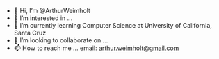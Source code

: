 - 👋 Hi, I’m @ArthurWeimholt
- 👀 I’m interested in ...
- 🌱 I’m currently learning Computer Science at University of California, Santa Cruz
- 💞️ I’m looking to collaborate on ...
- 📫 How to reach me ... email: arthur.weimholt@gmail.com

<!---
ArthurWeimholt/ArthurWeimholt is a ✨ special ✨ repository because its `README.md` (this file) appears on your GitHub profile.
You can click the Preview link to take a look at your changes.
--->
